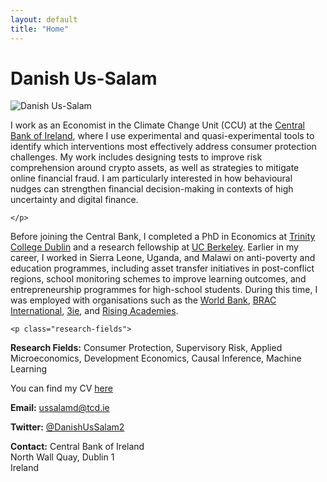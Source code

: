 ```yaml
---
layout: default
title: "Home"
---
```


<h1 class="page-name">Danish Us-Salam</h1>

<div class="about-hero">
  <div class="profile-pic">
    <img src="{{ '/assets/profile3.jpg' | relative_url }}" alt="Danish Us-Salam">
  </div>
  <div class="bio">
    <p>
I work as an Economist in the Climate Change Unit (CCU) at the <a href="https://www.centralbank.ie/" target="_blank" rel="noopener noreferrer">Central Bank of Ireland</a>, where I use experimental and quasi-experimental tools to identify which interventions most effectively address consumer protection challenges. My work includes designing tests to improve risk comprehension around crypto assets, as well as strategies to mitigate online financial fraud. I am particularly interested in how behavioural nudges can strengthen financial decision-making in contexts of high uncertainty and digital finance.

    </p>   
Before joining the Central Bank, I completed a PhD in Economics at <a href="https://www.tcd.ie/" target="_blank" rel="noopener noreferrer">Trinity College Dublin</a>  and a research fellowship at <a href="https://www.berkeley.edu/" target="_blank" rel="noopener noreferrer">UC Berkeley</a>. Earlier in my career, I worked in Sierra Leone, Uganda, and Malawi on anti-poverty and education programmes, including asset transfer initiatives in post-conflict regions, school monitoring schemes to improve learning outcomes, and entrepreneurship programmes for high-school students. During this time, I was employed with organisations such as the 
<a href="https://www.worldbank.org" target="_blank" rel="noopener noreferrer">World Bank</a>, 
<a href="https://www.bracinternational.nl" target="_blank" rel="noopener noreferrer">BRAC International</a>, 
<a href="https://www.3ieimpact.org" target="_blank" rel="noopener noreferrer">3ie</a>, and 
<a href="https://www.risingacademies.com" target="_blank" rel="noopener noreferrer">Rising Academies</a>.

  
    <p class="research-fields">
  <strong>Research Fields:</strong> Consumer Protection, Supervisory Risk, Applied Microeconomics, Development Economics, Causal Inference, Machine Learning
</p>

<div class="bottom-contact">
  <p class="cv-center">You can find my CV 
    <a href="{{ '/assets/Danish_CV.pdf' | relative_url }}" target="_blank" rel="noopener noreferrer">here</a>
  </p>
</div>

  <p><strong>Email:</strong> <a href="mailto:ussalamd@tcd.ie">ussalamd@tcd.ie</a></p>
  <p><strong>Twitter:</strong> <a href="https://x.com/DanishUsSalam2">@DanishUsSalam2</a></p>

  <p><strong>Contact:</strong> Central Bank of Ireland<br>
     North Wall Quay, Dublin 1<br>
     Ireland
  </p>
</div>




